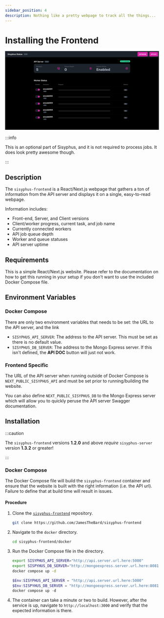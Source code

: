 ```yaml
---
sidebar_position: 4
description: Nothing like a pretty webpage to track all the things...
---
```


# Installing the Frontend

![Screenshot of the Sisyphus Frontend](img/sisyphus_frontend_image.png)

:::info

This is an optional part of Sisyphus, and it is not required to process jobs.  It does look pretty awesome though.

:::

## Description

The `sisyphus-frontend` is a React/Next.js webpage that gathers a ton of information from the API server and displays it on a single, easy-to-read webpage.

Information includes:
- Front-end, Server, and Client versions
- Client/worker progress, current task, and job name
- Currently connected workers
- API job queue depth
- Worker and queue statuses
- API server uptime

## Requirements

This is a simple React/Next.js website.  Please refer to the documentation on how to get this running in your setup if you don't want to use the included Docker Compose file.

## Environment Variables

### Docker Compose

There are only two environment variables that needs to be set: the URL to the API server, and the link

- `SISYPHUS_API_SERVER`: The address to the API server.  This must be set as there is no default value.
- `SISYPHUS_DB_SERVER`: The address to the Mongo Express server.  If this isn't defined, the **API DOC** button will just not work.

### Frontend Specific

The URL of the API server when running outside of Docker Compose is `NEXT_PUBLIC_SISYPHUS_API` and must be set prior to running/building the website.

You can also define `NEXT_PUBLIC_SISYPHUS_DB` to the Mongo Express server which will allow you to quickly peruse the API server Swagger documentation.

## Installation

:::caution

The `sisyphus-frontend` versions **1.2.0** and above _require_ `sisyphus-server` version **1.3.2** or greater!

:::

### Docker Compose

The Docker Compose file will build the `sisyphus-frontend` container and ensure that the website is built with the right information (i.e. the API url).  Failure to define that at build time will result in issues.

#### Procedure

1. Clone the [`sisyphus-frontend`](https://github.com/JamesTheBard/sisyphus-frontend) repository.

    ```bash
    git clone https://github.com/JamesTheBard/sisyphus-frontend
    ```

2. Navigate to the `docker` directory.

    ```bash
    cd sisyphus-frontend/docker
    ```

3. Run the Docker Compose file in the directory.

    ```bash title="Linux"
    export SISYPHUS_API_SERVER="http://api.server.url.here:5000"
    export SISPYHUS_DB_SERVER="http://mongoexpress.server.url.here:8081"
    docker compose up -d
    ```

    ```powershell title="Windows (PowerShell)"
    $Env:SISYPHUS_API_SERVER = "http://api.server.url.here:5000"
    $Env:SISPYHUS_DB_SERVER = "http://mongoexpress.server.url.here:8081"
    docker compose up -d
    ```

4. The container can take a minute or two to build.  However, after the service is up, navigate to `http://localhost:3000` and verify that the expected information is there.
